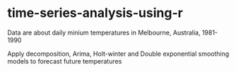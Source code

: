 # time-series-analysis-using-r

Data are about daily minium temperatures in Melbourne, Australia, 1981-1990

Apply decomposition, Arima, Holt-winter and Double exponential smoothing models to forecast future temperatures
